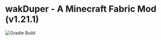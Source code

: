 # wakDuper - A Minecraft Fabric Mod (v1.21.1)
![Gradle Build](https://github.com/connor33341/wakDuper/actions/workflows/gradle.yml/badge.svg)

<!-- > rebuild container -->
